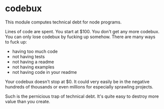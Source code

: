 # codebux

This module computes technical debt for node programs.

Lines of code are spent. You start at $100. You don't get any more codebux. You
can only lose codebux by fucking up somehow. There are many ways to fuck up:

* having too much code
* not having tests
* not having a readme
* not having examples
* not having code in your readme

Your codebux doesn't stop at $0. It could very easily be in the negative
hundreds of thousands or even millions for especially sprawling projects.

Such is the pernicious trap of technical debt. It's quite easy to destroy more
value than you create.
